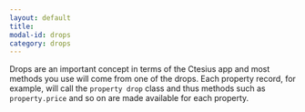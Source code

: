 ```yaml
---
layout: default
title:
modal-id: drops
category: drops
---
```

Drops are an important concept in terms of the Ctesius app and most methods you use will come from one of the drops. Each property record, for example, will call the ``property drop`` class and thus methods such as ``property.price`` and so on are made available for each property.